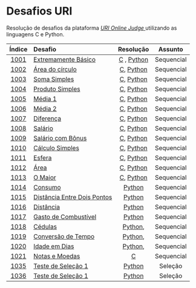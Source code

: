 # Desafios URI

Resolução de desafios da plataforma [ *URI Online Judge* ](https://www.urionlinejudge.com.br/judge/pt/categories) utilizando as  linguagens C e Python.

| Índice | Desafio | Resolução | Assunto |
|:------:|:-------|:--------:|:---------:|
|[1001](https://www.urionlinejudge.com.br/judge/pt/problems/view/1001) | [Extremamente Básico](https://josewrpereira.github.io/ddp/docs/tecnology/progURI) | [C](https://github.com/JoseWRPereira/desafiosURI/blob/master/1001-extremamenteBasico.c) , [Python](https://github.com/JoseWRPereira/desafiosURI/blob/master/1001-extremamenteBasico.py)| Sequencial |
|[1002](https://www.urionlinejudge.com.br/judge/pt/problems/view/1002)|[Área do círculo]()|[C](https://github.com/JoseWRPereira/desafiosURI/blob/master/1002-areaDoCirculo.c), [Python](https://github.com/JoseWRPereira/desafiosURI/blob/master/1002-areaDoCirculo.py)| Sequencial |
|[1003](https://www.urionlinejudge.com.br/judge/pt/problems/view/1003)|[Soma Simples]()|[C](https://github.com/JoseWRPereira/desafiosURI/blob/master/1003-somaSimples.c), [Python](https://github.com/JoseWRPereira/desafiosURI/blob/master/1003-somaSimples.py)| Sequencial |
|[1004](https://www.urionlinejudge.com.br/judge/pt/problems/view/1004)|[Produto Simples]()|[C](https://github.com/JoseWRPereira/desafiosURI/blob/master/1004-produtoSimples.c), [Python](https://github.com/JoseWRPereira/desafiosURI/blob/master/1004-produtoSimples.py)| Sequencial |
|[1005](https://www.urionlinejudge.com.br/judge/pt/problems/view/1005)|[Média 1]()|[C](https://github.com/JoseWRPereira/desafiosURI/blob/master/1005-media1.c), [Python](https://github.com/JoseWRPereira/desafiosURI/blob/master/1005-media1.py)| Sequencial |
|[1006](https://www.urionlinejudge.com.br/judge/pt/problems/view/1006)|[Média 2]()|[C](https://github.com/JoseWRPereira/desafiosURI/blob/master/1006-media2.c), [Python](https://github.com/JoseWRPereira/desafiosURI/blob/master/1006-media2.py)| Sequencial |
|[1007](https://www.urionlinejudge.com.br/judge/pt/problems/view/1007)|[Diferença]()|[C](https://github.com/JoseWRPereira/desafiosURI/blob/master/1007-diferenca.c), [Python](https://github.com/JoseWRPereira/desafiosURI/blob/master/1007-diferenca.py)| Sequencial |
|[1008](https://www.urionlinejudge.com.br/judge/pt/problems/view/1008)|[Salário]()|[C](https://github.com/JoseWRPereira/desafiosURI/blob/master/1008-salario.c), [Python](https://github.com/JoseWRPereira/desafiosURI/blob/master/1008-salario.py)| Sequencial |
|[1009](https://www.urionlinejudge.com.br/judge/pt/problems/view/1009)|[Salário com Bônus]()|[C](https://github.com/JoseWRPereira/desafiosURI/blob/master/1009-salarioComBonus.c), [Python](https://github.com/JoseWRPereira/desafiosURI/blob/master/1009-salarioComBonus.py)| Sequencial |
|[1010](https://www.urionlinejudge.com.br/judge/pt/problems/view/1010)|[Cálculo Simples]()|[C](https://github.com/JoseWRPereira/desafiosURI/blob/master/1010-calculoSimples.c), [Python](https://github.com/JoseWRPereira/desafiosURI/blob/master/1010-calculoSimples.py)| Sequencial |
|[1011](https://www.urionlinejudge.com.br/judge/pt/problems/view/1011)|[Esfera]()|[C](https://github.com/JoseWRPereira/desafiosURI/blob/master/1011-esfera.c), [Python](https://github.com/JoseWRPereira/desafiosURI/blob/master/1011-esfera.py)| Sequencial |
|[1012](https://www.urionlinejudge.com.br/judge/pt/problems/view/1012)|[Área]()|[C](https://github.com/JoseWRPereira/desafiosURI/blob/master/1012-area.c), [Python](https://github.com/JoseWRPereira/desafiosURI/blob/master/1012-area.py)| Sequencial |
|[1013](https://www.urionlinejudge.com.br/judge/pt/problems/view/1013)|[O Maior]()|[C](https://github.com/JoseWRPereira/desafiosURI/blob/master/1013-oMaior.c), [Python](https://github.com/JoseWRPereira/desafiosURI/blob/master/1013-oMaior.py)| Sequencial |
|[1014](https://www.urionlinejudge.com.br/judge/pt/problems/view/1014)|[Consumo]()|[Python](https://github.com/JoseWRPereira/desafiosURI/blob/master/1014-consumo.py)| Sequencial |
|[1015](https://www.urionlinejudge.com.br/judge/pt/problems/view/1015)|[Distância Entre Dois Pontos]()|[Python](https://github.com/JoseWRPereira/desafiosURI/blob/master/1015-distanciaEntreDoisPontos.py)| Sequencial |
|[1016](https://www.urionlinejudge.com.br/judge/pt/problems/view/1016)|[Distância]()|[Python](https://github.com/JoseWRPereira/desafiosURI/blob/master/1016-distancia.py)| Sequencial |
|[1017](https://www.urionlinejudge.com.br/judge/pt/problems/view/1017)|[Gasto de Combustível]()|[Python](https://github.com/JoseWRPereira/desafiosURI/blob/master/1017-gastoDeCombustivel.py)| Sequencial |
|[1018](https://www.urionlinejudge.com.br/judge/pt/problems/view/1018)|[Cédulas]()|[Python](), []()| Sequencial |
|[1019](https://www.urionlinejudge.com.br/judge/pt/problems/view/1019)|[Conversão de Tempo]()|[Python](), []()| Sequencial |
|[1020](https://www.urionlinejudge.com.br/judge/pt/problems/view/1020)|[Idade em Dias]()|[Python](), []()| Sequencial |
|[1021](https://www.urionlinejudge.com.br/judge/pt/problems/view/1021)|[Notas e Moedas]()|[C](https://github.com/JoseWRPereira/desafiosURI/blob/master/1021-notasMoedas.c)| Sequencial |
|[1035](https://www.urionlinejudge.com.br/judge/pt/problems/view/1035)|[Teste de Seleção 1](https://www.urionlinejudge.com.br/judge/pt/problems/view/1035)|[Python](https://github.com/JoseWRPereira/desafiosURI/blob/master/1035-testeSelecao1.py)| Seleção |
|[1036](https://www.urionlinejudge.com.br/judge/pt/problems/view/1036)|[Teste de Seleção 1](https://www.urionlinejudge.com.br/judge/pt/problems/view/1036)|[Python](https://github.com/JoseWRPereira/desafiosURI/blob/master/1036-formulaBhaskara.py)| Seleção |

